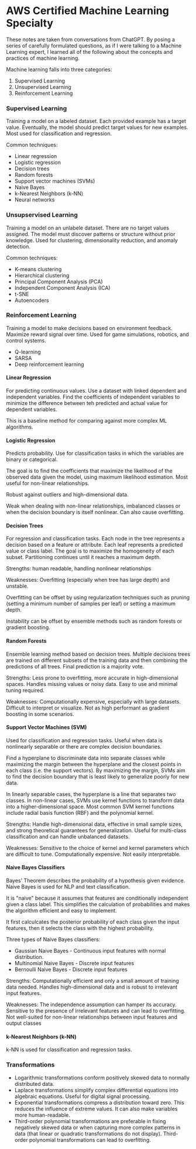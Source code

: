 # AWS Certified Machine Learning Specialty

These notes are taken from conversations from ChatGPT. By posing a series of carefully formulated questions, as if I were talking to a Machine Learning expert, I learned all of the following about the concepts and practices of machine learning.

Machine learning falls into three categories:
1. Supervised Learning
2. Unsupervised Learning
3. Reinforcement Learning

### Supervised Learning

Training a model on a labeled dataset. Each provided example has a target value. Eventually, the model should predict target values for new examples. Most used for classification and regression.

Common techniques:
* Linear regression
* Logistic regression
* Decision trees
* Random forests
* Support vector machines (SVMs)
* Naive Bayes
* k-Nearest Neighbors (k-NN)
* Neural networks

### Unsupservised Learning

Training a model on an unlabele dataset. There are no target values assigned. The model must discover patterns or structure without prior knowledge. Used for clustering, dimensionality reduction, and anomaly detection.

Common techniques:
* K-means clustering
* Hierarchical clustering
* Principal Component Analysis (PCA)
* Independent Component Analysis (ICA)
* t-SNE
* Autoencoders

### Reinforcement Learning

Training a model to make decisions based on environment feedback. Maximize reward signal over time. Used for game simulations, robotics, and control systems.

* Q-learning
* SARSA
* Deep reinforcement learning

#### Linear Regression

For predicting continuous values. Use a dataset with linked dependent and independent variables. Find the coefficients of independent variables to minimize the difference between teh predicted and actual value for dependent variables.

This is a baseline method for comparing against more complex ML algorithms.

#### Logistic Regression

Predicts probability. Use for classification tasks in which the variables are binary or categorical. 

The goal is to find the coefficients that maximize the likelihood of the observed data given the model, using maximum likelihood estimation. Most useful for non-linear relationships. 

Robust against outliers and high-dimensional data.

Weak when dealing with non-linear relationships, imbalanced classes or when the decision boundary is itself nonlinear. Can also cause overfitting.

#### Decision Trees

For regression and classification tasks. Each node in the tree represents a decision based on a feature or attribute. Each leaf represents a predicted value or class label. The goal is to maximize the homogeneity of each subset. Partitioning continues until it reaches a maximum depth.

Strengths: human readable, handling nonlinear relationships

Weaknesses: Overfitting (especially when tree has large depth) and unstable.

Overfitting can be offset by using regularization techniques such as pruning (setting a minimum number of samples per leaf) or setting a maximum depth.

Instability can be offset by ensemble methods such as random forests or gradient boosting.

#### Random Forests
Ensemble learning method based on decision trees. Multiple decisions trees are trained on different subsets of the training data and then combining the predictions of all trees. Final prediction is a majority vote.

Strengths: Less prone to overfitting, more accurate in high-dimensional spaces. Handles missing values or noisy data. Easy to use and minimal tuning required.

Weaknesses: Computationally expensive, especially with large datasets. Difficult to interpret or visualize. Not as high performant as gradient boosting in some scenarios.

#### Support Vector Machines (SVM)

Used for classification and regression tasks. Useful when data is nonlinearly separable or there are complex decision boundaries.

Find a hyperplane to discriminate data into separate classes while maximizing the margin between the hyperplane and the closest points in each class (i.e. the support vectors). By maximizing the margin, SVMs aim to find the decision boundary that is least likely to generalize poorly for new data.

In linearly separable cases, the hyperplane is a line that separates two classes. In non-linear cases, SVMs use kernel functions to transform data into a higher-dimensional space. Most common SVM kernel functions include radial basis function (RBF) and the polynomial kernel.

Strengths: Handle high-dimensional data, effective in small sample sizes, and strong theoretical guarantees for generalization. Useful for multi-class classification and can handle unbalanced datasets.

Weaknesses: Sensitive to the choice of kernel and kernel parameters which are difficult to tune. Computationally expensive. Not easily interpretable.

#### Naive Bayes Classifiers

Bayes' Theorem describes the probability of a hypothesis given evidence. Naive Bayes is used for NLP and text classification.

It is "naive" because it assumes that features are conditionally independent given a class label. This simplifies the calculation of probabilities and makes the algorithm efficient and easy to implement.

It first calculcates the posterior probability of each class given the input features, then it selects the class with the highest probability.

Three types of Naive Bayes classifiers:
* Gaussian Naive Bayes - Continuous input features with normal distribution.
* Multinomial Naive Bayes - Discrete input features
* Bernoulli Naive Bayes - Discrete input features

Strengths: Computationally efficient and only a small amount of training data needed. Handles high-dimensional data and is robust to irrelevant input features.

Weaknesses: The independence assumption can hamper its accuracy. Sensitive to the presence of irrelevant features and can lead to overfitting. Not well-suited for non-linear relationships between input features and output classes

#### k-Nearest Neighbors (k-NN)

k-NN is used for classification and regression tasks.


### Transformations
* Logarithmic transformations conform positively skewed data to normally distributed data.
* Laplace transformations simplify complex differential equations into algebraic equations. Useful for digital signal processing.
* Exponential transformations compress a distribution toward zero. This reduces the influence of extreme values. It can also make variables more human-readable.
* Third-order polynomial transformations are preferable in fixing negatively skewed data or when capturing more complex patterns in data (that linear or quadratic transformations do not display). Third-order polynomial transformations can lead to overfitting.
